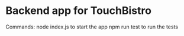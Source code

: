 # Backend app for TouchBistro

Commands:
node index.js to start the app
npm run test to run the tests